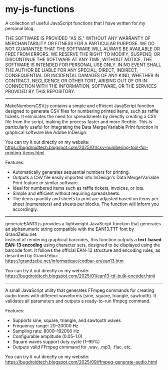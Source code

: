 # my-js-functions
A collection of useful JavaScript functions that I have written for my personal blog.

THE SOFTWARE IS PROVIDED "AS IS," WITHOUT ANY WARRANTY OF MERCHANTABILITY OR FITNESS FOR A PARTICULAR PURPOSE. WE DO NOT GUARANTEE THAT THE SOFTWARE WILL ALWAYS BE AVAILABLE OR FREE FROM ERRORS. WE RESERVE THE RIGHT TO MODIFY, SUSPEND, OR DISCONTINUE THE SOFTWARE AT ANY TIME, WITHOUT NOTICE. THE SOFTWARE IS INTENDED FOR PERSONAL USE ONLY. IN NO EVENT SHALL THE AUTHOR BE LIABLE FOR ANY SPECIAL, DIRECT, INDIRECT, CONSEQUENTIAL OR INCIDENTAL DAMAGES OF ANY KIND, WHETHER IN CONTRACT, NEGLIGENCE OR OTHER TORT, ARISING OUT OF OR IN CONNECTION WITH THE INFORMATION, SOFTWARE, OR THE SERVICES PROVIDED BY THIS REPOSITORY.

----------------------------------------------------------------------------------
MakeNumbersCSV.js contains a simple and efficient JavaScript function designed to generate CSV files for numbering printed items, such as raffle tickets. It eliminates the need for spreadsheets by directly creating a CSV file from the script, making the process faster and more flexible.
This is particularly useful for integrating the Data Merge/Variable Print function in graphical software like Adobe InDesign.

You can try it out directly on my website: https://bugdroidtech.blogspot.com/2025/01/csv-numbering-tool-for-printing-items.html

Features:
- Automatically generates sequential numbers for printing.
- Outputs a CSV file easily imported into InDesign's Data Merge/Variable Print feature or similar software.
- Ideal for numbered items such as raffle tickets, invoices, or lots.
- Simple and efficient without requiring spreadsheets.
- The items quantity and sheets to print are adjusted based on items per sheet (numerators) and sheets per blocks. The function will inform you accordingly.

----------------------------------------------------------------------------------
generateEAN13.js provides a lightweight JavaScript function that generates an alphanumeric string compatible with the EAN13.TTF font by GrandZebu.net.  
Instead of rendering graphical barcodes, this function outputs a **text-based EAN-13 encoding** using character sets, designed to be displayed using the barcode font.
It follows the official EAN-13 structure and encoding rules, as described by GrandZebu:  
https://grandzebu.net/informatique/codbar-en/ean13.htm

You can try it out directly on my website: https://bugdroidtech.blogspot.com/2025/01/ean13-ttf-bulk-encoder.html

----------------------------------------------------------------------------------
A small JavaScript utility that generates FFmpeg commands for creating audio tones with different waveforms (sine, square, triangle, sawtooth).
It validates all parameters and outputs a ready-to-run ffmpeg command.

Features:
- Supports sine, square, triangle, and sawtooth waves
- Frequency range: 20–20000 Hz
- Sampling rate: 8000–192000 Hz
- Configurable amplitude (0.05–1.0)
- Square waves support duty cycle (1–99%)
- Outputs valid FFmpeg command for .wav, .mp3, .flac, etc.

 You can try it out directly on my website: https://bugdroidtech.blogspot.com/2025/09/ffmpeg-generate-audio.html


